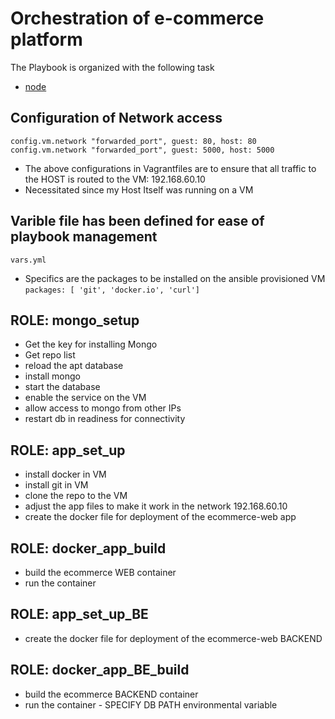 # Orchestration of e-commerce platform

The Playbook is organized with the following task
- [node](https://www.digitalocean.com/community/tutorials/how-to-install-node-js-on-ubuntu-18-04) 


## Configuration of Network access
 `config.vm.network "forwarded_port", guest: 80, host: 80`
 `config.vm.network "forwarded_port", guest: 5000, host: 5000`

- The above configurations in Vagrantfiles are to ensure that all traffic to the HOST is routed to the  VM: 192.168.60.10
- Necessitated since my Host Itself was running on a VM

## Varible file has been defined for ease of playbook management
`vars.yml`

- Specifics are the packages to be installed on the ansible provisioned VM
`packages: [ 'git', 'docker.io', 'curl']`

  
## ROLE:  mongo_setup
- Get the key for installing Mongo
- Get repo list
- reload the apt database
- install mongo
- start the database
- enable the service on the VM
- allow access to mongo from other IPs
- restart db in readiness for connectivity


## ROLE:  app_set_up
- install docker in VM
- install git in VM
- clone the repo to the VM
- adjust the app files to make it work in the network 192.168.60.10
- create the docker file for deployment of the ecommerce-web app
 

## ROLE:  docker_app_build
- build the ecommerce WEB container
- run the container


## ROLE:  app_set_up_BE
- create the docker file for deployment of the ecommerce-web BACKEND


## ROLE: docker_app_BE_build
- build the ecommerce BACKEND container
- run the container - SPECIFY DB PATH environmental variable



